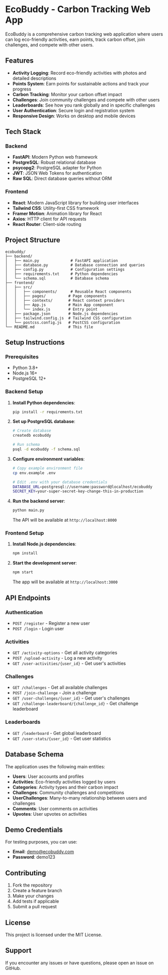 # EcoBuddy - Carbon Tracking Web App

EcoBuddy is a comprehensive carbon tracking web application where users can log eco-friendly activities, earn points, track carbon offset, join challenges, and compete with other users.

## Features

- **Activity Logging**: Record eco-friendly activities with photos and detailed descriptions
- **Points System**: Earn points for sustainable actions and track your progress
- **Carbon Tracking**: Monitor your carbon offset impact
- **Challenges**: Join community challenges and compete with other users
- **Leaderboards**: See how you rank globally and in specific challenges
- **User Authentication**: Secure login and registration system
- **Responsive Design**: Works on desktop and mobile devices

## Tech Stack

### Backend
- **FastAPI**: Modern Python web framework
- **PostgreSQL**: Robust relational database
- **psycopg2**: PostgreSQL adapter for Python
- **JWT**: JSON Web Tokens for authentication
- **Raw SQL**: Direct database queries without ORM

### Frontend
- **React**: Modern JavaScript library for building user interfaces
- **Tailwind CSS**: Utility-first CSS framework
- **Framer Motion**: Animation library for React
- **Axios**: HTTP client for API requests
- **React Router**: Client-side routing

## Project Structure

```
ecobuddy/
├── backend/
│   ├── main.py              # FastAPI application
│   ├── database.py          # Database connection and queries
│   ├── config.py            # Configuration settings
│   ├── requirements.txt     # Python dependencies
│   └── schema.sql           # Database schema
├── frontend/
│   ├── src/
│   │   ├── components/      # Reusable React components
│   │   ├── pages/          # Page components
│   │   ├── contexts/       # React context providers
│   │   ├── App.js          # Main App component
│   │   └── index.js        # Entry point
│   ├── package.json        # Node.js dependencies
│   ├── tailwind.config.js  # Tailwind CSS configuration
│   └── postcss.config.js   # PostCSS configuration
└── README.md               # This file
```

## Setup Instructions

### Prerequisites
- Python 3.8+
- Node.js 16+
- PostgreSQL 12+

### Backend Setup

1. **Install Python dependencies**:
   ```bash
   pip install -r requirements.txt
   ```

2. **Set up PostgreSQL database**:
   ```bash
   # Create database
   createdb ecobuddy
   
   # Run schema
   psql -d ecobuddy -f schema.sql
   ```

3. **Configure environment variables**:
   ```bash
   # Copy example environment file
   cp env.example .env
   
   # Edit .env with your database credentials
   DATABASE_URL=postgresql://username:password@localhost/ecobuddy
   SECRET_KEY=your-super-secret-key-change-this-in-production
   ```

4. **Run the backend server**:
   ```bash
   python main.py
   ```
   The API will be available at `http://localhost:8000`

### Frontend Setup

1. **Install Node.js dependencies**:
   ```bash
   npm install
   ```

2. **Start the development server**:
   ```bash
   npm start
   ```
   The app will be available at `http://localhost:3000`

## API Endpoints

### Authentication
- `POST /register` - Register a new user
- `POST /login` - Login user

### Activities
- `GET /activity-options` - Get all activity categories
- `POST /upload-activity` - Log a new activity
- `GET /user-activities/{user_id}` - Get user's activities

### Challenges
- `GET /challenges` - Get all available challenges
- `POST /join-challenge` - Join a challenge
- `GET /user-challenges/{user_id}` - Get user's challenges
- `GET /challenge-leaderboard/{challenge_id}` - Get challenge leaderboard

### Leaderboards
- `GET /leaderboard` - Get global leaderboard
- `GET /user-stats/{user_id}` - Get user statistics

## Database Schema

The application uses the following main entities:
- **Users**: User accounts and profiles
- **Activities**: Eco-friendly activities logged by users
- **Categories**: Activity types and their carbon impact
- **Challenges**: Community challenges and competitions
- **UserChallenges**: Many-to-many relationship between users and challenges
- **Comments**: User comments on activities
- **Upvotes**: User upvotes on activities

## Demo Credentials

For testing purposes, you can use:
- **Email**: demo@ecobuddy.com
- **Password**: demo123

## Contributing

1. Fork the repository
2. Create a feature branch
3. Make your changes
4. Add tests if applicable
5. Submit a pull request

## License

This project is licensed under the MIT License.

## Support

If you encounter any issues or have questions, please open an issue on GitHub.
